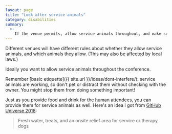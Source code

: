 ```yaml
---
layout: page
title: "Look after service animals"
category: disabilities
summary:
  >-
    If the venue permits, allow service animals throughout, and make sure the animals are looked after.
---
```


Different venues will have different rules about whether they allow service animals, and which animals they allow.
(This may also be affected by local laws.)

Ideally you want to allow service animals throughout the conference.

Remember [basic etiquette]({{ site.url }}/ideas/dont-interfere/): service animals are working, so don't pet or distract them without checking with the owner.
You might stop them from doing something important!

Just as you provide food and drink for the human attendees, you can provide them for service animals as well.
Here's an idea I got from [GitHub Universe 2018](https://blog.github.com/2018-08-02-github-universe-scholarship-program/):

> Fresh water, treats, and an onsite relief area for service or therapy dogs
